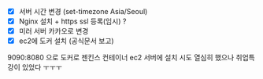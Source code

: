 - [x]  서버 시간 변경 (set-timezone Asia/Seoul)
- [x]  Nginx 설치 + https ssl 등록(임시) ?
- [x]  미러 서버 카카오로 변경
- [x]  ec2에 도커 설치 (공식문서 보고)

9090:8080 으로
도커로 젠킨스 컨테이너 ec2 서버에 설치 시도
열심히 했으나 취업특강이 있었다 ㅜㅜㅜ

